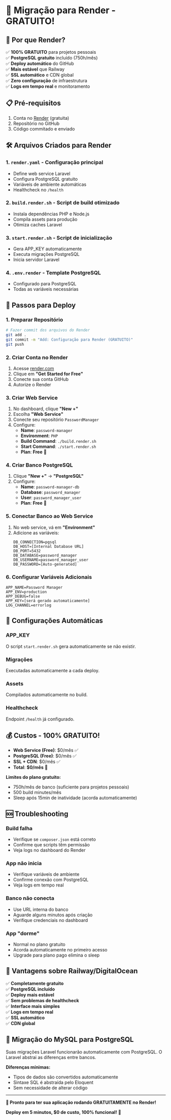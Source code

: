 # 🚀 Migração para Render - GRATUITO!

## 🎉 Por que Render?

✅ **100% GRATUITO** para projetos pessoais  
✅ **PostgreSQL gratuito** incluído (750h/mês)  
✅ **Deploy automático** do GitHub  
✅ **Mais estável** que Railway  
✅ **SSL automático** e CDN global  
✅ **Zero configuração** de infraestrutura  
✅ **Logs em tempo real** e monitoramento  

## 📋 Pré-requisitos

1. Conta no [Render](https://render.com) (gratuita)
2. Repositório no GitHub
3. Código commitado e enviado

## 🛠️ Arquivos Criados para Render

### 1. `render.yaml` - Configuração principal
- Define web service Laravel
- Configura PostgreSQL gratuito
- Variáveis de ambiente automáticas
- Healthcheck no `/health`

### 2. `build.render.sh` - Script de build otimizado
- Instala dependências PHP e Node.js
- Compila assets para produção
- Otimiza caches Laravel

### 3. `start.render.sh` - Script de inicialização
- Gera APP_KEY automaticamente
- Executa migrações PostgreSQL
- Inicia servidor Laravel

### 4. `.env.render` - Template PostgreSQL
- Configurado para PostgreSQL
- Todas as variáveis necessárias

## 🚀 Passos para Deploy

### 1. Preparar Repositório
```bash
# Fazer commit dos arquivos do Render
git add .
git commit -m "Add: Configuração para Render (GRATUITO)"
git push
```

### 2. Criar Conta no Render
1. Acesse [render.com](https://render.com)
2. Clique em **"Get Started for Free"**
3. Conecte sua conta GitHub
4. Autorize o Render

### 3. Criar Web Service
1. No dashboard, clique **"New +"**
2. Escolha **"Web Service"**
3. Conecte seu repositório `PasswordManager`
4. Configure:
   - **Name**: `password-manager`
   - **Environment**: `PHP`
   - **Build Command**: `./build.render.sh`
   - **Start Command**: `./start.render.sh`
   - **Plan**: **Free** 🎉

### 4. Criar Banco PostgreSQL
1. Clique **"New +"** → **"PostgreSQL"**
2. Configure:
   - **Name**: `password-manager-db`
   - **Database**: `password_manager`
   - **User**: `password_manager_user`
   - **Plan**: **Free** 🎉

### 5. Conectar Banco ao Web Service
1. No web service, vá em **"Environment"**
2. Adicione as variáveis:
   ```
   DB_CONNECTION=pgsql
   DB_HOST=[Internal Database URL]
   DB_PORT=5432
   DB_DATABASE=password_manager
   DB_USERNAME=password_manager_user
   DB_PASSWORD=[Auto-generated]
   ```

### 6. Configurar Variáveis Adicionais
```
APP_NAME=Password Manager
APP_ENV=production
APP_DEBUG=false
APP_KEY=[será gerado automaticamente]
LOG_CHANNEL=errorlog
```

## 🔧 Configurações Automáticas

### APP_KEY
O script `start.render.sh` gera automaticamente se não existir.

### Migrações
Executadas automaticamente a cada deploy.

### Assets
Compilados automaticamente no build.

### Healthcheck
Endpoint `/health` já configurado.

## 💰 Custos - 100% GRATUITO!

- **Web Service (Free)**: $0/mês ✅
- **PostgreSQL (Free)**: $0/mês ✅
- **SSL + CDN**: $0/mês ✅
- **Total**: **$0/mês** 🎉

**Limites do plano gratuito:**
- 750h/mês de banco (suficiente para projetos pessoais)
- 500 build minutes/mês
- Sleep após 15min de inatividade (acorda automaticamente)

## 🆘 Troubleshooting

### Build falha
- Verifique se `composer.json` está correto
- Confirme que scripts têm permissão
- Veja logs no dashboard do Render

### App não inicia
- Verifique variáveis de ambiente
- Confirme conexão com PostgreSQL
- Veja logs em tempo real

### Banco não conecta
- Use URL interna do banco
- Aguarde alguns minutos após criação
- Verifique credenciais no dashboard

### App "dorme"
- Normal no plano gratuito
- Acorda automaticamente no primeiro acesso
- Upgrade para plano pago elimina o sleep

## 🎯 Vantagens sobre Railway/DigitalOcean

✅ **Completamente gratuito**  
✅ **PostgreSQL incluído**  
✅ **Deploy mais estável**  
✅ **Sem problemas de healthcheck**  
✅ **Interface mais simples**  
✅ **Logs em tempo real**  
✅ **SSL automático**  
✅ **CDN global**  

## 🔄 Migração do MySQL para PostgreSQL

Suas migrações Laravel funcionarão automaticamente com PostgreSQL. O Laravel abstrai as diferenças entre bancos.

**Diferenças mínimas:**
- Tipos de dados são convertidos automaticamente
- Sintaxe SQL é abstraída pelo Eloquent
- Sem necessidade de alterar código

---

**🎉 Pronto para ter sua aplicação rodando GRATUITAMENTE no Render!**

**Deploy em 5 minutos, $0 de custo, 100% funcional!** 🚀